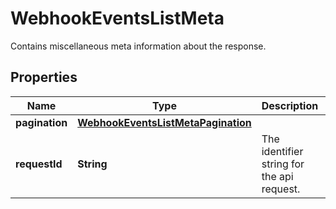 

# WebhookEventsListMeta

Contains miscellaneous meta information about the response.

## Properties

| Name | Type | Description | Notes |
|------------ | ------------- | ------------- | -------------|
|**pagination** | [**WebhookEventsListMetaPagination**](WebhookEventsListMetaPagination.md) |  |  [optional] |
|**requestId** | **String** | The identifier string for the api request. |  [optional] |



